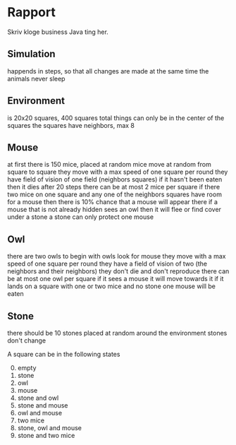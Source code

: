 Rapport
=======

Skriv kloge business Java ting her.

Simulation
----------
happends in steps, so that all changes are made at the same time
the animals never sleep

Environment
-----------
is 20x20 squares, 400 squares total
things can only be in the center of the squares
the squares have neighbors, max 8

Mouse
-----
at first there is 150 mice, placed at random
mice move at random from square to square
they move with a max speed of one square per round
they have field of vision of one field (neighbors squares)
if it hasn't been eaten then it dies after 20 steps
there can be at most 2 mice per square
if there two mice on one square and any one of the neighbors squares have room for a mouse then there is 10% chance that a mouse will appear there
if a mouse that is not already hidden sees an owl then it will flee or find cover under a stone
a stone can only protect one mouse

Owl
---
there are two owls to begin with
owls look for mouse
they move with a max speed of one square per round
they have a field of vision of two (the neighbors and their neighbors)
they don't die and don't reproduce
there can be at most one owl per square
if it sees a mouse it will move towards it
if it lands on a square with one or two mice and no stone one mouse will be eaten

Stone
-----
there should be 10 stones placed at random around the environment
stones don't change


A square can be in the following states

0. empty
1. stone
2. owl
3. mouse
4. stone and owl
5. stone and mouse
6. owl and mouse
7. two mice
8. stone, owl and mouse
9. stone and two mice
